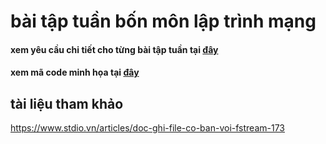 # bài tập tuần bốn môn lập trình mạng
#### xem yêu cầu chi tiết cho từng bài tập tuần tại [đây](https://github.com/phamhongphuc1999/LapTrinhMang/tree/master/requiment) 
#### xem mã code minh họa tại [đây](https://github.com/phamhongphuc1999/LapTrinhMang/tree/master/ma-minh-hoa)

## tài liệu tham khảo
https://www.stdio.vn/articles/doc-ghi-file-co-ban-voi-fstream-173

